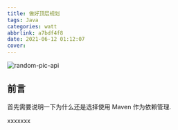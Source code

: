 ```yaml
---
title: 做好顶层规划
tags: Java
categories: watt
abbrlink: a7bdf4f8
date: 2021-06-12 01:12:07
cover:
---
```


![random-pic-api](https://cover.dong4j.ink:1024)

## 前言

首先需要说明一下为什么还是选择使用 Maven 作为依赖管理.

xxxxxxx
